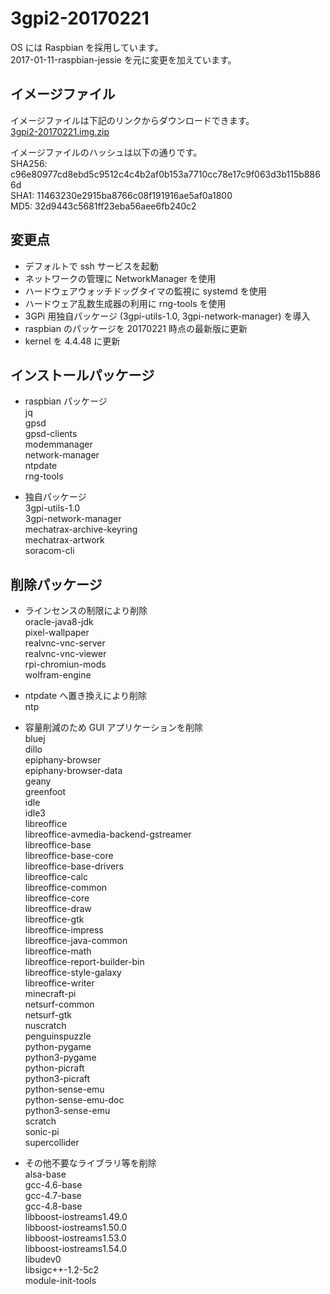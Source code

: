 # 3gpi2-20170221  

OS には Raspbian を採用しています。  
2017-01-11-raspbian-jessie を元に変更を加えています。  

## イメージファイル  
イメージファイルは下記のリンクからダウンロードできます。  
[3gpi2-20170221.img.zip](http://mechatrax.com/data/3gpi/3gpi2-20170221.img.zip)  

イメージファイルのハッシュは以下の通りです。  
SHA256: c96e80977cd8ebd5c9512c4c4b2af0b153a7710cc78e17c9f063d3b115b8866d  
SHA1: 11463230e2915ba8766c08f191916ae5af0a1800  
MD5: 32d9443c5681ff23eba56aee6fb240c2  

## 変更点  
  * デフォルトで ssh サービスを起動  
  * ネットワークの管理に NetworkManager を使用  
  * ハードウェアウォッチドッグタイマの監視に systemd を使用  
  * ハードウェア乱数生成器の利用に rng-tools を使用  
  * 3GPi 用独自パッケージ (3gpi-utils-1.0, 3gpi-network-manager) を導入  
  * raspbian のパッケージを 20170221 時点の最新版に更新  
  * kernel を 4.4.48 に更新  

## インストールパッケージ  
  * raspbian パッケージ  
    jq  
    gpsd  
    gpsd-clients  
    modemmanager  
    network-manager  
    ntpdate  
    rng-tools  

  * 独自パッケージ  
    3gpi-utils-1.0  
    3gpi-network-manager  
    mechatrax-archive-keyring  
    mechatrax-artwork  
    soracom-cli  

## 削除パッケージ  
  * ラインセンスの制限により削除  
    oracle-java8-jdk  
    pixel-wallpaper  
    realvnc-vnc-server  
    realvnc-vnc-viewer  
    rpi-chromiun-mods  
    wolfram-engine  

  * ntpdate へ置き換えにより削除  
    ntp   

  * 容量削減のため GUI アプリケーションを削除  
    bluej  
    dillo  
    epiphany-browser  
    epiphany-browser-data  
    geany  
    greenfoot  
    idle  
    idle3  
    libreoffice  
    libreoffice-avmedia-backend-gstreamer  
    libreoffice-base  
    libreoffice-base-core  
    libreoffice-base-drivers  
    libreoffice-calc  
    libreoffice-common  
    libreoffice-core  
    libreoffice-draw  
    libreoffice-gtk  
    libreoffice-impress  
    libreoffice-java-common  
    libreoffice-math  
    libreoffice-report-builder-bin  
    libreoffice-style-galaxy  
    libreoffice-writer  
    minecraft-pi  
    netsurf-common  
    netsurf-gtk  
    nuscratch  
    penguinspuzzle  
    python-pygame  
    python3-pygame  
    python-picraft  
    python3-picraft  
    python-sense-emu  
    python-sense-emu-doc  
    python3-sense-emu  
    scratch  
    sonic-pi  
    supercollider  

  * その他不要なライブラリ等を削除  
    alsa-base  
    gcc-4.6-base  
    gcc-4.7-base  
    gcc-4.8-base  
    libboost-iostreams1.49.0  
    libboost-iostreams1.50.0  
    libboost-iostreams1.53.0  
    libboost-iostreams1.54.0  
    libudev0  
    libsigc++-1.2-5c2  
    module-init-tools  
